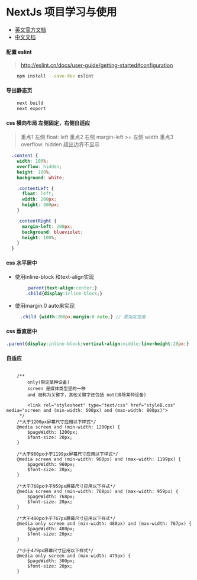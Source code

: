 # NextJs 项目学习与使用

* [英文官方文档](https://nextjs.org/docs)
* [中文文档](http://nextjs.frontendx.cn/docs)

#### 配置 eslint
> http://eslint.cn/docs/user-guide/getting-started#configuration
```bash
    npm install --save-dev eslint
```

#### 导出静态页
```bash
    next build
    next export
```

#### css 横向布局 左侧固定，右侧自适应
> 重点1 左侧 float: left
> 重点2 右侧 margin-left >= 左侧 width
> 重点3 overflow: hidden 超出边界不显示
```scss
  .content {
    width: 100%;
    overflow: hidden;
    height: 100%;
    background: white;

    .contentLeft {
      float: left;
      width: 200px;
      height: 400px;
    }

    .contentRight {
      margin-left: 200px;
      background: blueviolet;
      height: 100%;
    }
  }
```

#### css 水平居中
* 使用inline-block 和text-align实现
    ```scss
        .parent{text-align:center;}
        .child{display:inline-block;}
    ```

* 使用margin:0 auto来实现
    ```scss
      .child {width:200px;margin:0 auto;} // 要指定宽度
    ```
    
#### css 垂直居中
```scss
.parent{display:inline-block;vertical-align:middle;line-height:20px;}
```

#### 自适应
```
    
    /**
        only(限定某种设备)
        screen 是媒体类型里的一种
        and 被称为关键字，其他关键字还包括 not(排除某种设备)
    
        <link rel="stylesheet" type="text/css" href="styleB.css"  media="screen and (min-width: 600px) and (max-width: 800px)">
     */
    /*大于1200px屏幕尺寸应用以下样式*/
    @media screen and (min-width: 1200px) {
        $pageWidth: 1200px;
        $font-size: 20px;
    }
    
    /*大于960px小于1199px屏幕尺寸应用以下样式*/
    @media screen and (min-width: 960px) and (max-width: 1199px) {
        $pageWidth: 960px;
        $font-size: 20px;
    }
    
    /*大于768px小于959px屏幕尺寸应用以下样式*/
    @media screen and (min-width: 768px) and (max-width: 959px) {
        $pageWidth: 768px;
        $font-size: 20px;
    }
    
    /*大于480px小于767px屏幕尺寸应用以下样式*/
    @media only screen and (min-width: 480px) and (max-width: 767px) {
        $pageWidth: 480px;
        $font-size: 20px;
    }
    
    /*小于479px屏幕尺寸应用以下样式*/
    @media only screen and (max-width: 479px) {
        $pageWidth: 300px;
        $font-size: 20px;
    }

```

